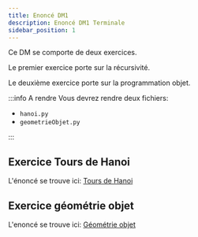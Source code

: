 ```yaml
---
title: Enoncé DM1
description: Enoncé DM1 Terminale
sidebar_position: 1
---
```


Ce DM se comporte de deux exercices.

Le premier exercice porte sur la récursivité.

Le deuxième exercice porte sur la programmation objet.

:::info A rendre
Vous devrez rendre deux fichiers:

- `hanoi.py`
- `geometrieObjet.py`

:::

## Exercice Tours de Hanoi

L'énoncé se trouve ici: [Tours de Hanoi](hanoi)

## Exercice géométrie objet

L'enoncé se trouve ici: [Géométrie objet](geometrie)
